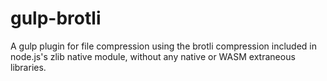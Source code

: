 # gulp-brotli

A gulp plugin for file compression using the brotli compression included in
node.js's zlib native module, without any native or WASM extraneous libraries.
